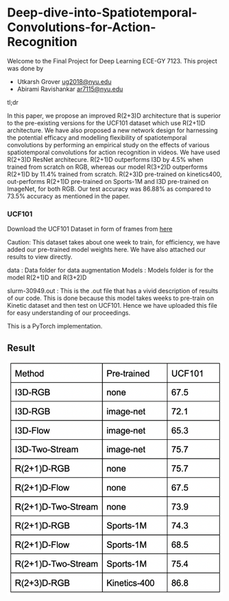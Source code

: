 # Deep-dive-into-Spatiotemporal-Convolutions-for-Action-Recognition

Welcome to the Final Project for Deep Learning ECE-GY 7123. This project was done by 
* Utkarsh Grover ug2018@nyu.edu 
* Abirami Ravishankar ar7115@nyu.edu 


tl;dr

In this paper, we propose an improved R(2+3)D architecture that is superior to the pre-existing versions for the UCF101 dataset which use R(2+1)D architecture. We have also proposed a new network design for harnessing the potential efficacy and modelling flexibility of spatiotemporal convolutions by performing an empirical study on the effects of various spatiotemporal convolutions for action recognition in videos. We have used R(2+3)D ResNet architecure. R(2+1)D outperforms I3D by 4.5% when trained from scratch on RGB, whereas our model R(3+2)D outperforms R(2+1)D by 11.4% trained from scratch. R(2+3)D pre-trained on kinetics400, out-performs R(2+1)D pre-trained on Sports-1M and I3D pre-trained on ImageNet, for both RGB. Our test accuracy was 86.88% as compared to 73.5% accuracy as mentioned in the paper.


### UCF101

Download the UCF101 Dataset in form of frames from [here](https://www.kaggle.com/datasets/pevogam/ucf101-frames?resource=download)


Caution: This dataset takes about one week to train, for efficiency, we have added our pre-trained model weights here. We have also attached our results to view directly.

 data : Data folder for data augmentation
 Models : Models folder is for the model R(2+1)D and R(3+2)D 
 
 
 slurm-30949.out : This is the .out file that has a vivid description of results of our code. This is done because this model takes weeks to pre-train on Kinetic dataset and then test on UCF101. Hence we have uploaded this file for easy understanding of our proceedings.

This is a PyTorch implementation.


## Result 

![alt text](https://github.com/Utkarsh-grow123/Deep-dive-into-Spatiotemporal-Convolutions-for-Action-Recognition/blob/main/Table.png)
